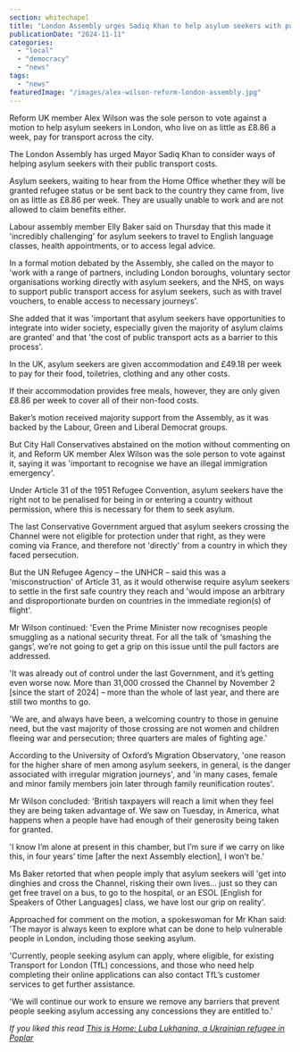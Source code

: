 ```yaml
---
section: whitechapel
title: "London Assembly urges Sadiq Khan to help asylum seekers with public transport costs"
publicationDate: "2024-11-11"
categories: 
  - "local"
  - "democracy"
  - "news"
tags: 
  - "news"
featuredImage: "/images/alex-wilson-reform-london-assembly.jpg"
---
```


Reform UK member Alex Wilson was the sole person to vote against a motion to help asylum seekers in London, who live on as little as £8.86 a week, pay for transport across the city.

The London Assembly has urged Mayor Sadiq Khan to consider ways of helping asylum seekers with their public transport costs.

Asylum seekers, waiting to hear from the Home Office whether they will be granted refugee status or be sent back to the country they came from, live on as little as £8.86 per week. They are usually unable to work and are not allowed to claim benefits either.

Labour assembly member Elly Baker said on Thursday that this made it 'incredibly challenging' for asylum seekers to travel to English language classes, health appointments, or to access legal advice.

In a formal motion debated by the Assembly, she called on the mayor to 'work with a range of partners, including London boroughs, voluntary sector organisations working directly with asylum seekers, and the NHS, on ways to support public transport access for asylum seekers, such as with travel vouchers, to enable access to necessary journeys'.

She added that it was 'important that asylum seekers have opportunities to integrate into wider society, especially given the majority of asylum claims are granted' and that 'the cost of public transport acts as a barrier to this process'.

In the UK, asylum seekers are given accommodation and £49.18 per week to pay for their food, toiletries, clothing and any other costs.

If their accommodation provides free meals, however, they are only given £8.86 per week to cover all of their non-food costs.

Baker’s motion received majority support from the Assembly, as it was backed by the Labour, Green and Liberal Democrat groups.

But City Hall Conservatives abstained on the motion without commenting on it, and Reform UK member Alex Wilson was the sole person to vote against it, saying it was 'important to recognise we have an illegal immigration emergency'.

Under Article 31 of the 1951 Refugee Convention, asylum seekers have the right not to be penalised for being in or entering a country without permission, where this is necessary for them to seek asylum.

The last Conservative Government argued that asylum seekers crossing the Channel were not eligible for protection under that right, as they were coming via France, and therefore not 'directly' from a country in which they faced persecution.

But the UN Refugee Agency – the UNHCR – said this was a 'misconstruction' of Article 31, as it would otherwise require asylum seekers to settle in the first safe country they reach and 'would impose an arbitrary and disproportionate burden on countries in the immediate region(s) of flight'.

Mr Wilson continued: 'Even the Prime Minister now recognises people smuggling as a national security threat. For all the talk of ‘smashing the gangs’, we’re not going to get a grip on this issue until the pull factors are addressed.

'It was already out of control under the last Government, and it’s getting even worse now. More than 31,000 crossed the Channel by November 2 \[since the start of 2024\] – more than the whole of last year, and there are still two months to go.

'We are, and always have been, a welcoming country to those in genuine need, but the vast majority of those crossing are not women and children fleeing war and persecution; three quarters are males of fighting age.'

According to the University of Oxford’s Migration Observatory, 'one reason for the higher share of men among asylum seekers, in general, is the danger associated with irregular migration journeys', and 'in many cases, female and minor family members join later through family reunification routes'.

Mr Wilson concluded: 'British taxpayers will reach a limit when they feel they are being taken advantage of. We saw on Tuesday, in America, what happens when a people have had enough of their generosity being taken for granted.

'I know I’m alone at present in this chamber, but I’m sure if we carry on like this, in four years’ time \[after the next Assembly election\], I won’t be.'

Ms Baker retorted that when people imply that asylum seekers will 'get into dinghies and cross the Channel, risking their own lives… just so they can get free travel on a bus, to go to the hospital, or an ESOL \[English for Speakers of Other Languages\] class, we have lost our grip on reality'.

Approached for comment on the motion, a spokeswoman for Mr Khan said: 'The mayor is always keen to explore what can be done to help vulnerable people in London, including those seeking asylum.

'Currently, people seeking asylum can apply, where eligible, for existing Transport for London (TfL) concessions, and those who need help completing their online applications can also contact TfL’s customer services to get further assistance.

'We will continue our work to ensure we remove any barriers that prevent people seeking asylum accessing any concessions they are entitled to.'

_If you liked this read [This is Home: Luba Lukhanina, a Ukrainian refugee in Poplar](https://poplarlondon.co.uk/luba-lukhanina-ukrainian-refugee-interview/)_
